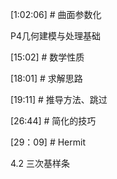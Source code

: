 
[1:02:06] # 曲面参数化   




P4几何建模与处理基础      
 


[15:02] # 数学性质    

   

[18:01] # 求解思路    

  

[19:11] # 推导方法、跳过    

[26:44] # 简化的技巧    


[29：09] # Hermit   



4.2 三次基样条    

